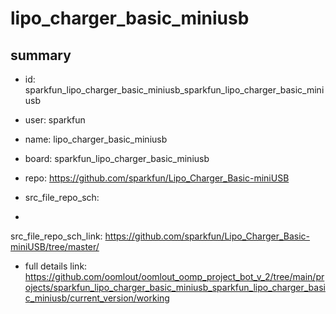 # lipo_charger_basic_miniusb
 
## summary 
* id: sparkfun_lipo_charger_basic_miniusb_sparkfun_lipo_charger_basic_miniusb
* user: sparkfun
* name: lipo_charger_basic_miniusb
* board: sparkfun_lipo_charger_basic_miniusb
* repo: https://github.com/sparkfun/Lipo_Charger_Basic-miniUSB



* src_file_repo_sch: 
*
 src_file_repo_sch_link: https://github.com/sparkfun/Lipo_Charger_Basic-miniUSB/tree/master/
* full details link: https://github.com/oomlout/oomlout_oomp_project_bot_v_2/tree/main/projects/sparkfun_lipo_charger_basic_miniusb_sparkfun_lipo_charger_basic_miniusb/current_version/working  







